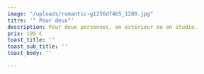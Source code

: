 ```yaml
---
image: "/uploads/romantic-g1256df4b5_1280.jpg"
titre: '" Pour deux"'
description: Pour deux personnes, en extérieur ou en studio.
prix: 195 €
toast_title: ''
toast_sub_title: ''
toast_body: ''

---
```

